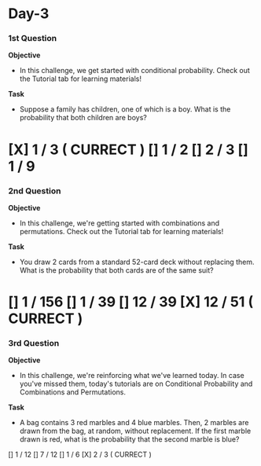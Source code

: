 # Day-3

### 1st Question
**Objective**
- In this challenge, we get started with conditional probability. Check out the Tutorial tab for learning materials!

**Task**
- Suppose a family has  children, one of which is a boy. What is the probability that both children are boys?

[X] 1 / 3 ( CURRECT )
[] 1 / 2
[] 2 / 3
[] 1 / 9
==================================================

### 2nd Question
**Objective**
- In this challenge, we're getting started with combinations and permutations. Check out the Tutorial tab for learning materials!

**Task**
- You draw 2 cards from a standard 52-card deck without replacing them. What is the probability that both cards are of the same suit?

[] 1 / 156
[] 1 / 39
[] 12 / 39
[X] 12 / 51 ( CURRECT )
===================================================

### 3rd Question
**Objective**
- In this challenge, we're reinforcing what we've learned today. In case you've missed them, today's tutorials are on Conditional Probability and Combinations and Permutations.


**Task**
- A bag contains 3 red marbles and 4 blue marbles. Then, 2 marbles are drawn from the bag, at random, without replacement. If the first marble drawn is red, what is the probability that the second marble is blue?

[] 1 / 12
[] 7 / 12
[] 1 / 6
[X] 2 / 3 ( CURRECT )